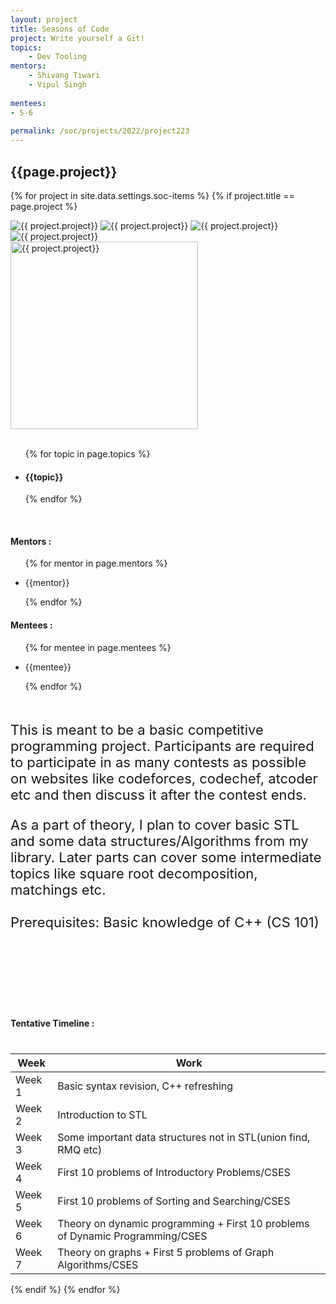 ```yaml
---
layout: project
title: Seasons of Code
project: Write yourself a Git!
topics:
    - Dev Tooling
mentors:
    - Shivang Tiwari
    - Vipul Singh     
    
mentees:
- 5-6   
    
permalink: /soc/projects/2022/project223
---
```


<h2 class="display1 m-3 p-3 text-center project-title">{{page.project}}</h2>

{% for project in site.data.settings.soc-items %}
{% if project.title == page.project %}

<div class ="img-soc d-block"> 
    <img src="{{ site.baseurl }}/{{ project.image }}" alt="{{ project.project}}" class="image-1">
    <img src="{{ site.baseurl }}/{{ project.image }}" alt="{{ project.project}}" class="image-2">
    <img src="{{ site.baseurl }}/{{ project.image }}" alt="{{ project.project}}" class="image-3">
    <img src="{{ site.baseurl }}/{{ project.image }}" alt="{{ project.project}}" class="image-4">
</div>
<div class = "mobile-img-soc">
  <img src="{{ site.baseurl }}/{{ project.image }}"  width = "300" height="300" alt="{{ project.project}}" class="border rounded">
  </div>
<div >
    <br>
    <ul>
        {% for topic in page.topics %}
        <li><h4 class="text-primary text-center topics">{{topic}}</h4></li>
        {% endfor %}
    </ul>
    <br>
    <h4 class="display3  ">Mentors :</h4> 
    <ul>
        {% for mentor in page.mentors %}
        <li><p class="lead">{{mentor}}</p></li>
        {% endfor %}
    </ul>
    <h4 class="display3  ">Mentees :</h4> 
    <ul>
        {% for mentee in page.mentees %}
        <li><p class="lead">{{mentee}}</p></li>
        {% endfor %}
    </ul>
</div>
<div style = "margin-bottom: 140px">
    <p class="display3 project-desc" style = "font-size:22px;" >
        <br>
            This is meant to be a basic competitive programming project. Participants are required to participate in as many contests as possible on websites like codeforces, codechef, atcoder etc and then discuss it after the contest ends. 
            </p>
             <p class="display3" style = "font-size:22px;" >
            As a part of theory, I plan to cover basic STL and some data structures/Algorithms from my library. Later parts can cover some intermediate topics like square root decomposition, matchings etc.
            <br><br>
            Prerequisites: Basic knowledge of C++ (CS 101) 
    </p>
</div>
<div class = "d-flex flex-wrap">
<div>
    <h4 class="display3" style="margin:0px 0px 40px 0px;">Tentative Timeline :</h4>
    <table class="table table-striped w-100">
    <thead>
        <tr>
        <th>Week</th>
        <th>Work</th>
        </tr>
    </thead>
    <tbody>
    <tr>
      <td >Week 1</td>
      <td>Basic syntax revision, C++ refreshing</td>
    </tr>
    <tr>
      <td>Week 2</td>
      <td>Introduction to STL</td>
    </tr>
    <tr>
      <td>Week 3</td>
      <td>Some important data structures not in STL(union find, RMQ etc)</td>
    </tr>
    <tr>
      <td>Week 4</td>
      <td>First 10 problems of Introductory Problems/CSES</td>
    </tr>
    <tr>
      <td>Week 5</td>
      <td>First 10 problems of Sorting and Searching/CSES</td>
    </tr>
    <tr>
      <td>Week 6</td>
      <td>Theory on dynamic programming + First 10 problems of Dynamic Programming/CSES</td>
    </tr>
    <tr>
      <td>Week 7</td>
      <td>Theory on graphs + First 5 problems of Graph Algorithms/CSES</td>
    </tr>
    </tbody>
    </table>
</div>
</div>
{% endif %}
{% endfor %}
